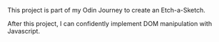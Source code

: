 This project is part of my Odin Journey to create an Etch-a-Sketch.

After this project, I can confidently implement DOM manipulation with Javascript.
